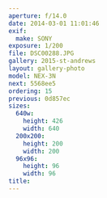 ```yaml
---
aperture: f/14.0
date: 2014-03-01 11:01:46
exif:
  make: SONY
exposure: 1/200
file: DSC00288.JPG
gallery: 2015-st-andrews
layout: gallery-photo
model: NEX-3N
next: 5568ee5
ordering: 15
previous: 0d857ec
sizes:
  640w:
    height: 426
    width: 640
  200x200:
    height: 200
    width: 200
  96x96:
    height: 96
    width: 96
title: 
---
```

